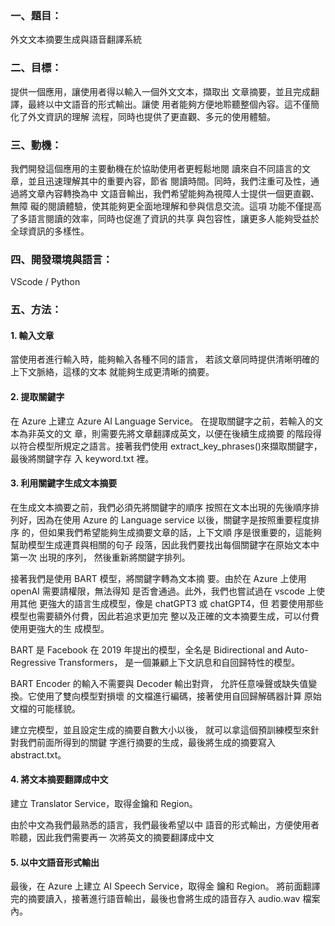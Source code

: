 ### 一、題目：
外文文本摘要生成與語音翻譯系統
### 二、目標：
提供一個應用，讓使用者得以輸入一個外文文本，擷取出
文章摘要，並且完成翻譯，最終以中文語音的形式輸出。讓使
用者能夠方便地聆聽整個內容。這不僅簡化了外文資訊的理解
流程，同時也提供了更直觀、多元的使用體驗。
### 三、動機：
我們開發這個應用的主要動機在於協助使用者更輕鬆地閱
讀來自不同語言的文章，並且迅速理解其中的重要內容，節省
閱讀時間。同時，我們注重可及性，通過將文章內容轉換為中
文語音輸出，我們希望能夠為視障人士提供一個更直觀、無障
礙的閱讀體驗，使其能夠更全面地理解和參與信息交流。這項
功能不僅提高了多語言閱讀的效率，同時也促進了資訊的共享
與包容性，讓更多人能夠受益於全球資訊的多樣性。
### 四、開發環境與語言：
VScode / Python
### 五、方法：
#### 1. 輸入文章 
當使用者進行輸入時，能夠輸入各種不同的語言，
若該文章同時提供清晰明確的上下文脈絡，這樣的文本
就能夠生成更清晰的摘要。
#### 2. 提取關鍵字 
在 Azure 上建立 Azure AI Language Service。
在提取關鍵字之前，若輸入的文本為非英文的文
章，則需要先將文章翻譯成英文，以便在後續生成摘要
的階段得以符合模型所規定之語言。接著我們使用
extract_key_phrases()來擷取關鍵字，最後將關鍵字存
入 keyword.txt 裡。
#### 3. 利用關鍵字生成文本摘要 
在生成文本摘要之前，我們必須先將關鍵字的順序
按照在文本出現的先後順序排列好，因為在使用 Azure 
的 Language service 以後，關鍵字是按照重要程度排序
的，但如果我們希望能夠生成摘要文章的話，上下文順
序是很重要的，這能夠幫助模型生成連貫與相關的句子
段落，因此我們要找出每個關鍵字在原始文本中第一次
出現的序列， 然後重新將關鍵字排列。

接著我們是使用 BART 模型，將關鍵字轉為文本摘
要。由於在 Azure 上使用 openAI 需要請權限，無法得知
是否會通過。此外，我們也嘗試過在 vscode 上使用其他
更強大的語言生成模型，像是 chatGPT3 或 chatGPT4，但
若要使用那些模型也需要額外付費，因此若追求更加完
整以及正確的文本摘要生成，可以付費使用更強大的生
成模型。

BART 是 Facebook 在 2019 年提出的模型，全名是
Bidirectional and Auto-Regressive Transformers，
是一個兼顧上下文訊息和自回歸特性的模型。

BART Encoder 的輸入不需要與 Decoder 輸出對齊，
允許任意噪聲或缺失值變換。它使用了雙向模型對損壞
的文檔進行編碼，接著使用自回歸解碼器計算
原始文檔的可能樣貌。
 
建立完模型，並且設定生成的摘要自數大小以後，
就可以拿這個預訓練模型來針對我們前面所得到的關鍵
字進行摘要的生成，最後將生成的摘要寫入
abstract.txt。
#### 4. 將文本摘要翻譯成中文 
建立 Translator Service，取得金鑰和 Region。

由於中文為我們最熟悉的語言，我們最後希望以中
語音的形式輸出，方便使用者聆聽，因此我們需要再一
次將英文的摘要翻譯成中文
#### 5. 以中文語音形式輸出 
最後，在 Azure 上建立 AI Speech Service，取得金
鑰和 Region。
將前面翻譯完的摘要讀入，接著進行語音輸出，最後也會將生成的語音存入 audio.wav 檔案內。

